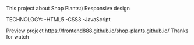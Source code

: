 This project about Shop Plants:) Responsive design

TECHNOLOGY:
-HTML5
-CSS3
-JavaScript

Preview  project
https://frontend888.github.io/shop-plants.github.io/
Thanks  for watch
